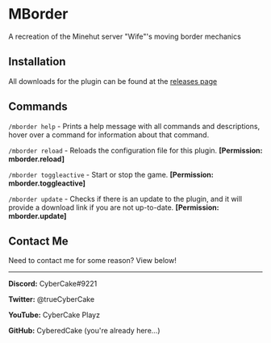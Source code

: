 # MBorder

A recreation of the Minehut server "Wife"'s moving border mechanics

## Installation
All downloads for the plugin can be found at the [releases page](https://github.com/CyberedCake/MBorder/releases)

## Commands
`/mborder help` - Prints a help message with all commands and descriptions, hover over a command for information 
about that command.

`/mborder reload` - Reloads the configuration file for this plugin. **[Permission: mborder.reload]**

`/mborder toggleactive` - Start or stop the game. **[Permission: mborder.toggleactive]**

`/mborder update` - Checks if there is an update to the plugin, and it will provide a download link if you are not 
up-to-date. **[Permission:
mborder.update]**

## Contact Me
Need to contact me for some reason? View below!

------------

**Discord:** CyberCake#9221

**Twitter:** @trueCyberCake

**YouTube:** CyberCake Playz

**GitHub:** CyberedCake (you're already here...)
